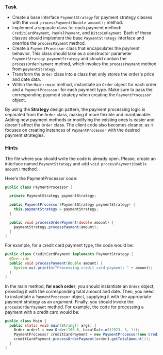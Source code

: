 ### Task

- Create a base interface `PaymentStrategy` for payment strategy classes with the `void processPayment(Double amount);`
  method.
- Implement a separate class for each payment method: `CreditCardPayment`, `PayPalPayment`, and `BitcoinPayment`.
  Each of these classes should implement the base `PaymentStrategy` interface and override the `processPayment`
  method.
- Create a `PaymentProcessor` class that encapsulates the payment behavior.
  This class should take as a constructor parameter `PaymentStrategy paymentStrategy`
  and should contain the `processOrderPayment` method, which invokes the `processPayment` method from `paymentStrategy`.
- Transform the `Order` class into a class that only stores the order's price and date data.
- Within the `Main::main` method, instantiate an `Order` object for each order and a `PaymentProcessor` for each payment type.
  Make sure to pass the corresponding payment strategy when creating the `PaymentProcessor` object.

By using the **Strategy** design pattern, the payment processing logic is separated from the `Order` class,
making it more flexible and maintainable.
Adding new payment methods or modifying the existing ones is easier and doesn't affect the `Order` class.
The client code also becomes cleaner, as it focuses on creating instances of `PaymentProcessor` with the desired payment
strategies.

### Hints

<div class="hint" title="Where to start?">

The file where you should write the code is already open.
Please, create an interface named `PaymentStrategy` and add `void processPayment(Double amount)` method.
</div>

<div class="hint" title="How should PaymentProcessor class look?">

Here's the PaymentProcessor code:

```java
public class PaymentProcessor {

  private PaymentStrategy paymentStrategy;

  public PaymentProcessor(PaymentStrategy paymentStrategy) {
    this.paymentStrategy = paymentStrategy;
  }

  public void processOrderPayment(double amount) {
    paymentStrategy.processPayment(amount);
  }
}
```

</div>

<div class="hint" title="How should PaymentStrategy subclasses look?">

For example, for a credit card payment type, the code would be:

```java
public class CreditCardPayment implements PaymentStrategy {
  @Override
  public void processPayment(Double amount) {
    System.out.println("Processing credit card payment: " + amount);
  }
}
```

</div>

<div class="hint" title="How to fix main method?">

In the main method, **for each order**, you should instantiate an `Order` object, providing it with the corresponding total amount and date.
Then, you need to instantiate a `PaymentProcessor` object, supplying it with the appropriate payment strategy as an argument.
Finally, you should invoke the `processOrderPayment` method.
For example, the code for processing a payment with a credit card would be:

```java
public class Main {
  public static void main(String[] args) {
    Order order1 = new Order(100.0, LocalDate.of(2023, 3, 1));
    PaymentProcessor creditCardPayment = new PaymentProcessor(new CreditCardPayment());
    creditCardPayment.processOrderPayment(order1.getTotalAmount());
  }
}
```

</div>
